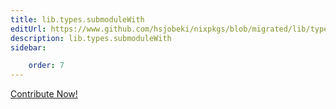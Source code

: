 ```yaml
---
title: lib.types.submoduleWith
editUrl: https://www.github.com/hsjobeki/nixpkgs/blob/migrated/lib/types.nix#L715C7
description: lib.types.submoduleWith
sidebar:

    order: 7
---
```


<a href="https://www.github.com/hsjobeki/nixpkgs/blob/migrated/lib/types.nix#L715C7">Contribute Now!</a>



